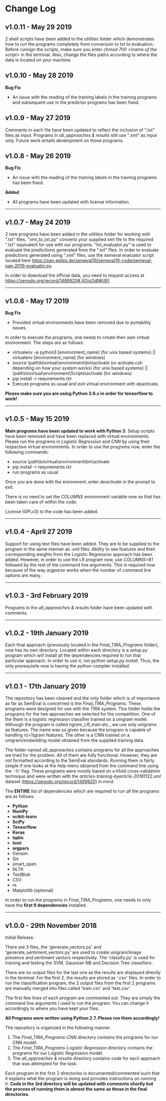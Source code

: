 # Change Log

## v1.0.11 - May 29 2019

2 shell scripts have been added to the utilities folder which demonstrates how to run the programs completely from conversion to txt to evaluation. Before runnign the scripts, make sure you enter *chmod 700 <\name of the script>* in the terminal. Also, change the files paths according to where the data is located on your machine.

## v1.0.10 - May 28 2019

**Bug Fix**
- An issue with the reading of the training labels in the training programs and subsequent use in the predictor programs has been fixed.

## v1.0.9 - May 27 2019

Comments in each file have been updated to reflect the inclusion of ".txt" files as input.
Programs in *all_approaches & results* still use ".xml" as input only. Future work entails development on those programs.

## v1.0.8 - May 26 2019

**Bug Fix**
- An issue with the reading of the training labels in the training programs has been fixed.

**Added**
- All programs have been updated with license information.

---

## v1.0.7 - May 24 2019

2 new programs have been added in the *utilities* folder for working with ".txt" files. "xml_to_txt.py" converts your supplied xml file to the required ".txt" equivalent for use with our programs. "txt_evaluator.py" is used to evaluate the predicitions generated from the ".txt" files. In order to evaluate predictions generated using ".xml" files, use the semeval evaluator script located here https://pan.webis.de/semeval19/semeval19-code/semeval-pan-2019-evaluator.py.

In order to download the official data, you need to request access at https://zenodo.org/record/1489920#.XOisOdNKi9Y.

---

## v1.0.6 - May 17 2019

**Bug Fix**
- Provided virtual environments have been removed due to portability issues.

In order to execute the programs, one needs to create their own virtual environment. The steps are as follows:

- virtualenv -p python3 [environment_name] \(for unix based systems) || virtualenv [environment_name] \(for windows)
- source \path\to\virtual\environment\bin\activate (or activate.csh depending on how your system works) \(for unix based systems) || \path\to\virtual\environment\Scripts\activate \(for windows)
- pip install -r requirements.txt
- Execute programs as usual and exit virtual environment with deactivate.

**Please make sure you are using Python 3.6.x in order for tensorflow to work!**

---

## v1.0.5 - May 15 2019

**Main programs have been updated to work with Python 3**. Setup scripts have been removed and have been replaced with virtual environments. Please run the programs in *Logistic Regression* and *CNN* by using their respective virtual environments. In order to use the programs now, enter the following commands:

- source \path\to\virtual\environment\bin\activate
- pip install -r requirements.txt
- run programs as usual.

Once you are done with the enironment, enter *deactivate* in the prompt to exit.

There is no need to set the *COLUMNS* environment variable now as that has been taken care of within the code.

License (GPLv3) to the code has been added.

---

## v1.0.4 - April 27 2019

Support for using text files have been added. They are to be supplied to the program in the same manner as .xml files. Ability to see features and their corresponding weights from the Logistic Regression approach has been added. However, in order to use the LR program now, use *COLUMNS=81* followed by the rest of the command line arguments. This is required now because of the way *argparse* works when the number of command line options are many.

---

## v1.0.3 - 3rd February 2019

Programs in the *all_approaches & results* folder have been updated with comments.

---

## v1.0.2 - 19th January 2019

Each final approach (previously located in the *Final_TIRA_Programs* folder), now has its own directory. Located within each directory is a *setup.py* program which will install all the dependencies required to run that particular approach. In order to use it, run *python setup.py install*. Thus, the only prerequisite now is having the python compiler installed.

---

## v1.0.1 - 17th January 2019

The repository has been cleaned and the only folder which is of importance as far as SemEval is concerned is the *Final_TIRA_Programs*. These programs were designed for use with the *TIRA* system. This folder holds the programs for the two approaches we selected for the competition. One of the them is a logistic regression classifier trained on a unigram model. Although the program is called *ngram_LR_train* etc., we use only unigrams as features. The name was so given because the program is capable of handling n(>1)gram features. The other is a CNN trained on a unigram/embedding model obtained from the supplied training data.

The folder named *all_approaches* contains programs for all the approaches we tried for the problem. All of them are fully functional. However, they are not formatted according to the SemEval standards. Running them is fairly simple if one looks at the help menu obtained from the command line using the '-h' flag. These programs were mostly based on a kfold cross-validation technique and were written with the *articles-training-byarticle-20181122.xml* dataset (https://zenodo.org/record/1489920) in mind.

The **ENTIRE** list of dependencies which are required to run *all* the programs are as follows:
- **Python**
- **NumPy**
- **scikit-learn**
- **SciPy**
- **Tensorflow**
- **Keras**
- **tqdm**
- **lxml**
- **argpars**
- Gensim
- Six
- smart_open
- NLTK
- TextBlob
- CSV
- re
- Matplotlib (optional)

In order to run the programs in *Final_TIRA_Programs*, one needs to only have the **first 9 dependencies** installed.

---

## v1.0.0 - 29th November 2018

Initial Release.

There are 3 files, the 'generate_vectors.py' and 'generate_sentiment_vectors.py' are used to create unigram/image presence and sentiment vectors respectively. The 'classify.py' is used for training and testing the SVM, Gaussian NB and Decision Tree classifiers.

There are no output files for the last one as the results are displayed directly in the terminal. For the first 2, the results are stored as '.csv' files. In order to run the classification program, the 2 output files from the first 2 programs are manually merged into files called 'train.csv' and 'test.csv'.

The first few lines of each program are commented out. They are simply the command line arguments I used to run the program. You can change it accordingly to where you have kept your files.

**All Programs were written using Python 2.7. Please run them accordingly!**

The repository is organized in the following manner.
1. The *Final_TIRA_Programs-CNN* directory contains the programs for our CNN model.
2. The *Final_TIRA_Programs-Logistic Regression* directory contains the programs for our Logistic Regression model.
3. The *all_approaches & results* directory contains code for each approach that was attempted for the task.

Each program in the first 2 directories is documented/commented such that it explains what the program is doing and provides instructions on running it. **Code in the 3rd directory will be updated with comments shortly but the process of running them is almost the same as those in the final directories.**